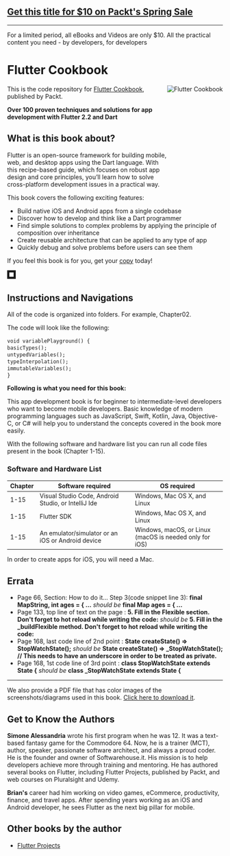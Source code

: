 ## [Get this title for $10 on Packt's Spring Sale](https://www.packt.com/B14720?utm_source=github&utm_medium=packt-github-repo&utm_campaign=spring_10_dollar_2022)
-----
For a limited period, all eBooks and Videos are only $10. All the practical content you need \- by developers, for developers

# Flutter Cookbook

<a href="https://www.packtpub.com/product/google-flutter-2-cookbook/9781838823382?utm_source=github&utm_medium=repository&utm_campaign=9781838823382"><img src="https://github.com/PacktPublishing/Flutter-Cookbook/blob/master/Cover%20image.png" alt="Flutter Cookbook" height="256px" align="right"></a>

This is the code repository for [Flutter Cookbook](https://www.packtpub.com/product/google-flutter-2-cookbook/9781838823382?utm_source=github&utm_medium=repository&utm_campaign=9781838823382), published by Packt.

**Over 100 proven techniques and solutions for app development with Flutter 2.2 and Dart**

## What is this book about?
Flutter is an open-source framework for building mobile, web, and desktop apps using the Dart language. With this recipe-based guide, which focuses on robust app design and core principles, you’ll learn how to solve cross-platform development issues in a practical way.

This book covers the following exciting features: 
* Build native iOS and Android apps from a single codebase
* Discover how to develop and think like a Dart programmer
* Find simple solutions to complex problems by applying the principle of composition over inheritance
* Create reusable architecture that can be applied to any type of app
* Quickly debug and solve problems before users can see them

If you feel this book is for you, get your [copy](https://www.amazon.com/dp/1838823387) today!

<a href="https://www.packtpub.com/?utm_source=github&utm_medium=banner&utm_campaign=GitHubBanner"><img src="https://raw.githubusercontent.com/PacktPublishing/GitHub/master/GitHub.png" 
alt="https://www.packtpub.com/" border="5" /></a>


## Instructions and Navigations
All of the code is organized into folders. For example, Chapter02.

The code will look like the following:
```
void variablePlayground() {
basicTypes();
untypedVariables();
typeInterpolation();
immutableVariables();
}
```

**Following is what you need for this book:**

This app development book is for beginner to intermediate-level developers who want to become mobile developers. Basic knowledge of modern programming languages such as JavaScript, Swift, Kotlin, Java, Objective-C, or C# will help you to understand the concepts covered in the book more easily.

With the following software and hardware list you can run all code files present in the book (Chapter 1-15).

### Software and Hardware List

| Chapter  | Software required                                     | OS required                                             |
| -------- | ------------------------------------------------------| --------------------------------------------------------|
| 1-15     | Visual Studio Code, Android Studio, or IntelliJ Ide   | Windows, Mac OS X, and Linux                            |
| 1-15     | Flutter SDK                                           | Windows, Mac OS X, and Linux                            |
| 1-15     | An emulator/simulator or an iOS or Android device     | Windows, macOS, or Linux (macOS is needed only for iOS) |

In order to create apps for iOS, you will need a Mac.

## Errata
* Page 66, Section: How to do it... Step 3(code snippet line 3): **final MapString, int ages = { ...** _should be_ **final Map ages = { ...**
* Page 133, top line of text on the page : **5. Fill in the Flexible section. Don't forget to hot reload while writing the code:** _should be_ **5. Fill in the _buildFlexible method. Don't forget to hot reload while writing the code:**
* Page 168, last code line of 2nd point : **State createState() => StopWatchState();** _should be_ **State createState() => _StopWatchState(); // This needs to have an underscore in order to be treated as private.**
* Page 168, 1st code line of 3rd point : **class StopWatchState extends State<StopWatch> {** _should be_ **class _StopWatchState extends State<StopWatch> {**

<hr>

We also provide a PDF file that has color images of the screenshots/diagrams used in this book. [Click here to download it](https://static.packt-cdn.com/downloads/9781838823382_ColorImages.pdf).


## Get to Know the Authors
**Simone Alessandria**
wrote his first program when he was 12. It was a text-based fantasy game for the Commodore 64. Now, he is a trainer (MCT), author, speaker, passionate software architect, and always a proud coder. He is the founder and owner of Softwarehouse.it. His mission is to help developers achieve more through training and mentoring. He has authored several books on Flutter, including Flutter Projects, published by Packt, and web courses on Pluralsight and Udemy.

**Brian's**
career had him working on video games, eCommerce, productivity, finance, and travel apps. After spending years working as an iOS and Android developer, he sees Flutter as the next big pillar for mobile.


## Other books by the author
* [Flutter Projects](https://www.packtpub.com/product/flutter-projects/9781838647773?utm_source=github&utm_medium=repository&utm_campaign=9781838647773)



